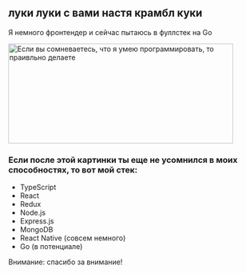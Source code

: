 ## луки луки с вами настя крамбл куки

Я немного фронтендер и сейчас пытаюсь в фуллстек на Go

<img src="https://i.pinimg.com/736x/e2/67/7d/e2677d29af3debed17ef017ab2eb25ba.jpg" alt="Если вы сомневаетесь, что я умею программировать, то праивльно делаете" width="450" height="200" align="center">

### Если после этой картинки ты еще не усомнился в моих способностях, то вот мой стек:
- TypeScript
- React
- Redux
- Node.js
- Express.js
- MongoDB
- React Native (совсем немного)
- Go (в потенциале)

Внимание: спасибо за внимание!
